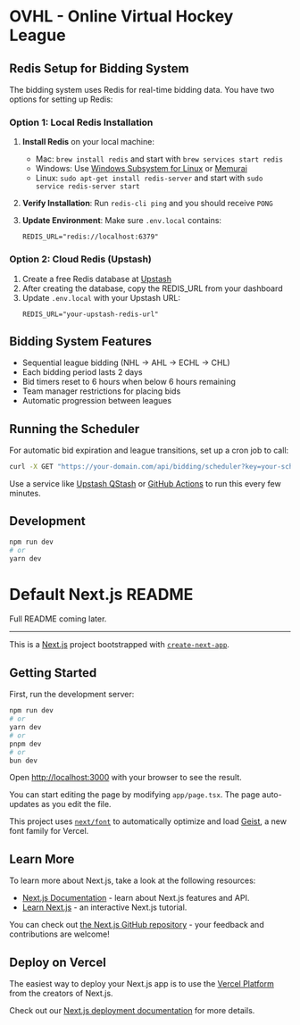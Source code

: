 # OVHL - Online Virtual Hockey League

## Redis Setup for Bidding System

The bidding system uses Redis for real-time bidding data. You have two options for setting up Redis:

### Option 1: Local Redis Installation

1. **Install Redis** on your local machine:
   - Mac: `brew install redis` and start with `brew services start redis`
   - Windows: Use [Windows Subsystem for Linux](https://redis.io/docs/getting-started/installation/install-redis-on-windows/) or [Memurai](https://www.memurai.com/)
   - Linux: `sudo apt-get install redis-server` and start with `sudo service redis-server start`

2. **Verify Installation**: Run `redis-cli ping` and you should receive `PONG`

3. **Update Environment**: Make sure `.env.local` contains:
   ```
   REDIS_URL="redis://localhost:6379"
   ```

### Option 2: Cloud Redis (Upstash)

1. Create a free Redis database at [Upstash](https://upstash.com/)
2. After creating the database, copy the REDIS_URL from your dashboard
3. Update `.env.local` with your Upstash URL:
   ```
   REDIS_URL="your-upstash-redis-url"
   ```

## Bidding System Features

- Sequential league bidding (NHL → AHL → ECHL → CHL)
- Each bidding period lasts 2 days
- Bid timers reset to 6 hours when below 6 hours remaining
- Team manager restrictions for placing bids
- Automatic progression between leagues

## Running the Scheduler

For automatic bid expiration and league transitions, set up a cron job to call:

```bash
curl -X GET "https://your-domain.com/api/bidding/scheduler?key=your-scheduler-api-key"
```

Use a service like [Upstash QStash](https://upstash.com/docs/qstash) or [GitHub Actions](https://docs.github.com/en/actions) to run this every few minutes.

## Development

```bash
npm run dev
# or
yarn dev
```

# Default Next.js README

Full README coming later.

---

This is a [Next.js](https://nextjs.org) project bootstrapped with [`create-next-app`](https://nextjs.org/docs/app/api-reference/cli/create-next-app).

## Getting Started

First, run the development server:

```bash
npm run dev
# or
yarn dev
# or
pnpm dev
# or
bun dev
```

Open [http://localhost:3000](http://localhost:3000) with your browser to see the result.

You can start editing the page by modifying `app/page.tsx`. The page auto-updates as you edit the file.

This project uses [`next/font`](https://nextjs.org/docs/app/building-your-application/optimizing/fonts) to automatically optimize and load [Geist](https://vercel.com/font), a new font family for Vercel.

## Learn More

To learn more about Next.js, take a look at the following resources:

- [Next.js Documentation](https://nextjs.org/docs) - learn about Next.js features and API.
- [Learn Next.js](https://nextjs.org/learn) - an interactive Next.js tutorial.

You can check out [the Next.js GitHub repository](https://github.com/vercel/next.js) - your feedback and contributions are welcome!

## Deploy on Vercel

The easiest way to deploy your Next.js app is to use the [Vercel Platform](https://vercel.com/new?utm_medium=default-template&filter=next.js&utm_source=create-next-app&utm_campaign=create-next-app-readme) from the creators of Next.js.

Check out our [Next.js deployment documentation](https://nextjs.org/docs/app/building-your-application/deploying) for more details.
